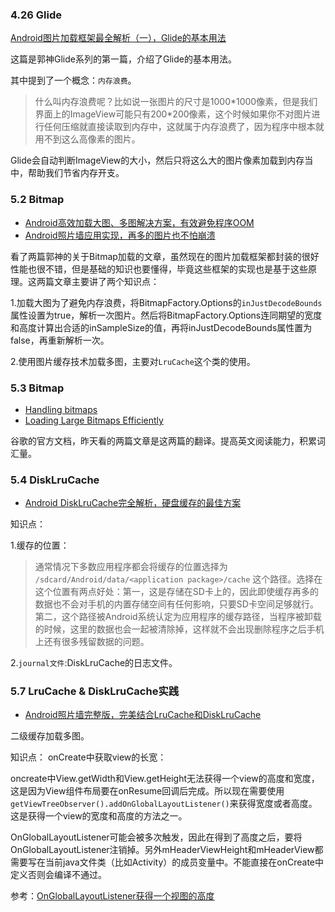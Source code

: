 ### 4.26 Glide

 [Android图片加载框架最全解析（一），Glide的基本用法](https://blog.csdn.net/guolin_blog/article/details/53759439)
 
 这篇是郭神Glide系列的第一篇，介绍了Glide的基本用法。
 
其中提到了一个概念：`内存浪费`。
 >什么叫内存浪费呢？比如说一张图片的尺寸是1000\*1000像素，但是我们界面上的ImageView可能只有200*200像素，这个时候如果你不对图片进行任何压缩就直接读取到内存中，这就属于内存浪费了，因为程序中根本就用不到这么高像素的图片。
 
 Glide会自动判断ImageView的大小，然后只将这么大的图片像素加载到内存当中，帮助我们节省内存开支。
 
### 5.2 Bitmap
- [Android高效加载大图、多图解决方案，有效避免程序OOM](https://blog.csdn.net/guolin_blog/article/details/9316683)  
-  [Android照片墙应用实现，再多的图片也不怕崩溃](https://blog.csdn.net/guolin_blog/article/details/9526203)

看了两篇郭神的关于Bitmap加载的文章，虽然现在的图片加载框架都封装的很好性能也很不错，但是基础的知识也要懂得，毕竟这些框架的实现也是基于这些原理。这两篇文章主要讲了两个知识点：

1.加载大图为了避免内存浪费，将BitmapFactory.Options的`inJustDecodeBounds`属性设置为true，解析一次图片。然后将BitmapFactory.Options连同期望的宽度和高度计算出合适的inSampleSize的值，再将inJustDecodeBounds属性置为false，再重新解析一次。

2.使用图片缓存技术加载多图，主要对`LruCache`这个类的使用。

### 5.3 Bitmap
- [Handling bitmaps](https://developer.android.com/topic/performance/graphics/)
- [Loading Large Bitmaps Efficiently](https://developer.android.com/topic/performance/graphics/load-bitmap)

谷歌的官方文档，昨天看的两篇文章是这两篇的翻译。提高英文阅读能力，积累词汇量。

### 5.4 DiskLruCache
- [Android DiskLruCache完全解析，硬盘缓存的最佳方案](https://blog.csdn.net/guolin_blog/article/details/28863651)

知识点：

1.缓存的位置：
> 通常情况下多数应用程序都会将缓存的位置选择为 `/sdcard/Android/data/<application package>/cache` 这个路径。选择在这个位置有两点好处：第一，这是存储在SD卡上的，因此即使缓存再多的数据也不会对手机的内置存储空间有任何影响，只要SD卡空间足够就行。第二，这个路径被Android系统认定为应用程序的缓存路径，当程序被卸载的时候，这里的数据也会一起被清除掉，这样就不会出现删除程序之后手机上还有很多残留数据的问题。

2.`journal文件`:DiskLruCache的日志文件。

### 5.7 LruCache & DiskLruCache实践
- [Android照片墙完整版，完美结合LruCache和DiskLruCache](https://blog.csdn.net/guolin_blog/article/details/34093441)

二级缓存加载多图。

知识点：
onCreate中获取view的长宽：

oncreate中View.getWidth和View.getHeight无法获得一个view的高度和宽度，这是因为View组件布局要在onResume回调后完成。所以现在需要使用`getViewTreeObserver().addOnGlobalLayoutListener()`来获得宽度或者高度。这是获得一个view的宽度和高度的方法之一。

OnGlobalLayoutListener可能会被多次触发，因此在得到了高度之后，要将OnGlobalLayoutListener注销掉。另外mHeaderViewHeight和mHeaderView都需要写在当前java文件类（比如Activity）的成员变量中。不能直接在onCreate中定义否则会编译不通过。

参考：[OnGlobalLayoutListener获得一个视图的高度](http://www.jcodecraeer.com/a/anzhuokaifa/androidkaifa/2014/0731/1640.html)






 